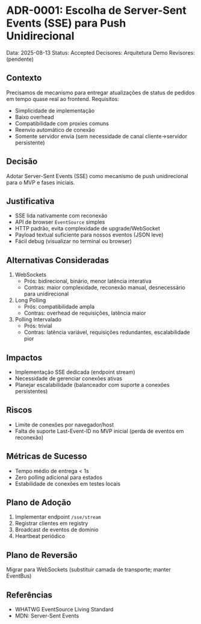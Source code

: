 # ADR-0001: Escolha de Server-Sent Events (SSE) para Push Unidirecional

Data: 2025-08-13
Status: Accepted
Decisores: Arquitetura Demo
Revisores: (pendente)

## Contexto
Precisamos de mecanismo para entregar atualizações de status de pedidos em tempo quase real ao frontend. Requisitos:
- Simplicidade de implementação
- Baixo overhead
- Compatibilidade com proxies comuns
- Reenvio automático de conexão
- Somente servidor envia (sem necessidade de canal cliente->servidor persistente)

## Decisão
Adotar Server-Sent Events (SSE) como mecanismo de push unidirecional para o MVP e fases iniciais.

## Justificativa
- SSE lida nativamente com reconexão
- API de browser `EventSource` simples
- HTTP padrão, evita complexidade de upgrade/WebSocket
- Payload textual suficiente para nossos eventos (JSON leve)
- Fácil debug (visualizar no terminal ou browser)

## Alternativas Consideradas
1. WebSockets
   - Prós: bidirecional, binário, menor latência interativa
   - Contras: maior complexidade, reconexão manual, desnecessário para unidirecional
2. Long Polling
   - Prós: compatibilidade ampla
   - Contras: overhead de requisições, latência maior
3. Polling Intervalado
   - Prós: trivial
   - Contras: latência variável, requisições redundantes, escalabilidade pior

## Impactos
- Implementação SSE dedicada (endpoint stream)
- Necessidade de gerenciar conexões ativas
- Planejar escalabilidade (balanceador com suporte a conexões persistentes)

## Riscos
- Limite de conexões por navegador/host
- Falta de suporte Last-Event-ID no MVP inicial (perda de eventos em reconexão)

## Métricas de Sucesso
- Tempo médio de entrega < 1s
- Zero polling adicional para estados
- Estabilidade de conexões em testes locais

## Plano de Adoção
1. Implementar endpoint `/sse/stream`
2. Registrar clientes em registry
3. Broadcast de eventos de domínio
4. Heartbeat periódico

## Plano de Reversão
Migrar para WebSockets (substituir camada de transporte; manter EventBus)

## Referências
- WHATWG EventSource Living Standard
- MDN: Server-Sent Events
